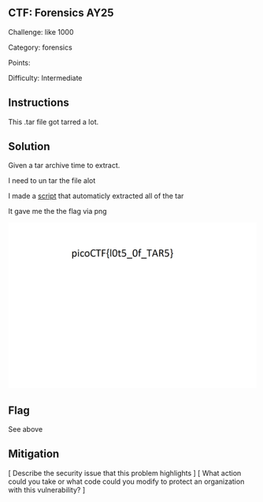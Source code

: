## CTF: Forensics AY25
Challenge: like 1000 

Category:  forensics

Points:

Difficulty:  Intermediate

## Instructions
This .tar file got tarred a lot.

## Solution

Given a tar archive time to extract.

I need to un tar the file alot 

I made a [script](solver.sh) that automaticly extracted all of the tar

It gave me the the flag via png 

![Image](flag.png)

## Flag

See above

## Mitigation

[ Describe the security issue that this problem highlights ]
[ What action could you take or what code could you modify to protect an organization with this vulnerability? ]
